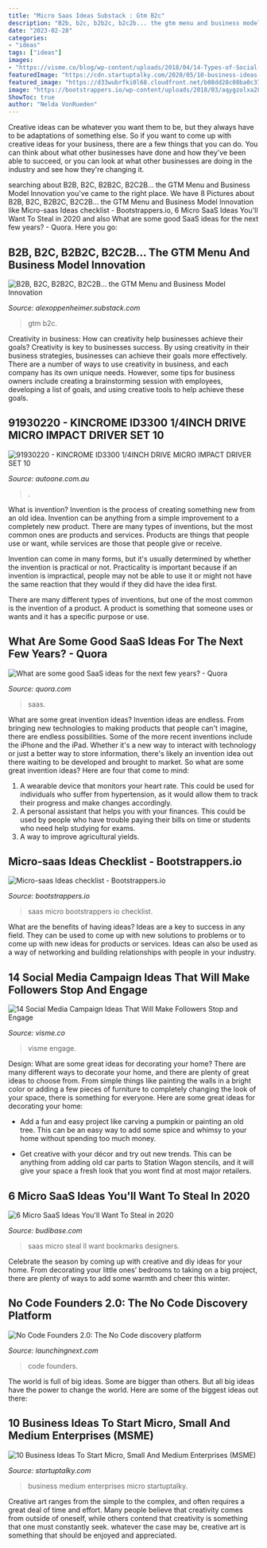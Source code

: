 ```yaml
---
title: "Micro Saas Ideas Substack : Gtm B2c"
description: "B2b, b2c, b2b2c, b2c2b... the gtm menu and business model innovation"
date: "2023-02-28"
categories:
- "ideas"
tags: ["ideas"]
images:
- "https://visme.co/blog/wp-content/uploads/2018/04/14-Types-of-Social-Media-Graphics-That-Will-Make-Your-Followers-Stop-and-Engage-Further-ideas.png"
featuredImage: "https://cdn.startuptalky.com/2020/05/10-business-ideas-to-start-micro--small-and-medium-enterprises_startuptalky-min--1-.jpg"
featured_image: "https://d33wubrfki0l68.cloudfront.net/b08dd28c08ba0c378b76af7c7e79379e82fa9afe/1b50b/micro-saas-ideas/teacoffee.png"
image: "https://bootstrappers.io/wp-content/uploads/2018/03/aqygzolxa28.jpg"
ShowToc: true
author: "Nelda VonRueden"
---
```



Creative ideas can be whatever you want them to be, but they always have to be adaptations of something else. So if you want to come up with creative ideas for your business, there are a few things that you can do. You can think about what other businesses have done and how they've been able to succeed, or you can look at what other businesses are doing in the industry and see how they're changing it.

	

		
searching about B2B, B2C, B2B2C, B2C2B... the GTM Menu and Business Model Innovation you've came to the right place. We have 8 Pictures about B2B, B2C, B2B2C, B2C2B... the GTM Menu and Business Model Innovation like Micro-saas Ideas checklist - Bootstrappers.io, 6 Micro SaaS Ideas You&#039;ll Want To Steal in 2020 and also What are some good SaaS ideas for the next few years? - Quora. Here you go:
		
    
## B2B, B2C, B2B2C, B2C2B... The GTM Menu And Business Model Innovation

<img loading=lazy src="https://cdn.substack.com/image/fetch/w_1456,c_limit,f_auto,q_auto:good,fl_progressive:steep/https://bucketeer-e05bbc84-baa3-437e-9518-adb32be77984.s3.amazonaws.com/public/images/0f8bb770-c832-45b1-b6c2-3a7527de90e4_6720x4480.jpeg" onerror="this.onerror=null;this.src='https://tse1.mm.bing.net/th?id=OIP.iEN-qDToED6i9MX2WQbBrwHaE8&amp;pid=15.1';" alt="B2B, B2C, B2B2C, B2C2B... the GTM Menu and Business Model Innovation">

_Source: alexoppenheimer.substack.com_

>gtm b2c. 

	

Creativity in business: How can creativity help businesses achieve their goals?
Creativity is key to businesses success. By using creativity in their business strategies, businesses can achieve their goals more effectively. There are a number of ways to use creativity in business, and each company has its own unique needs. However, some tips for business owners include creating a brainstorming session with employees, developing a list of goals, and using creative tools to help achieve these goals.

    
## 91930220 - KINCROME ID3300 1/4INCH DRIVE MICRO IMPACT DRIVER SET 10

<img loading=lazy src="https://www.autoone.com.au/Images/ProductImages/Original/ID3300.png" onerror="this.onerror=null;this.src='https://tse1.mm.bing.net/th?id=OIP.3UJ4LY7odXnRfwJs98VXPAHaHa&amp;pid=15.1';" alt="91930220 - KINCROME ID3300 1/4INCH DRIVE MICRO IMPACT DRIVER SET 10">

_Source: autoone.com.au_

>. 

	

What is invention?
Invention is the process of creating something new from an old idea. Invention can be anything from a simple improvement to a completely new product. 
There are many types of inventions, but the most common ones are products and services. Products are things that people use or want, while services are those that people give or receive. 

Invention can come in many forms, but it's usually determined by whether the invention is practical or not. Practicality is important because if an invention is impractical, people may not be able to use it or might not have the same reaction that they would if they did have the idea first. 

There are many different types of inventions, but one of the most common is the invention of a product. A product is something that someone uses or wants and it has a specific purpose or use.

    
## What Are Some Good SaaS Ideas For The Next Few Years? - Quora

<img loading=lazy src="https://qph.fs.quoracdn.net/main-qimg-f79f079499963448bde6b3925ea5c082" onerror="this.onerror=null;this.src='https://tse3.mm.bing.net/th?id=OIP.958HlJmWNEi95rOSXqXAggHaE7&amp;pid=15.1';" alt="What are some good SaaS ideas for the next few years? - Quora">

_Source: quora.com_

>saas. 

	

What are some great invention ideas?
Invention ideas are endless. From bringing new technologies to making products that people can't imagine, there are endless possibilities. Some of the more recent inventions include the iPhone and the iPad. Whether it's a new way to interact with technology or just a better way to store information, there's likely an invention idea out there waiting to be developed and brought to market. So what are some great invention ideas? Here are four that come to mind: 
1) A wearable device that monitors your heart rate. This could be used for individuals who suffer from hypertension, as it would allow them to track their progress and make changes accordingly. 
2) A personal assistant that helps you with your finances. This could be used by people who have trouble paying their bills on time or students who need help studying for exams. 
3) A way to improve agricultural yields.

    
## Micro-saas Ideas Checklist - Bootstrappers.io

<img loading=lazy src="https://bootstrappers.io/wp-content/uploads/2018/03/aqygzolxa28.jpg" onerror="this.onerror=null;this.src='https://tse1.mm.bing.net/th?id=OIP.9oy1cKXWtfqDTYwUEhbEPAHaFj&amp;pid=15.1';" alt="Micro-saas Ideas checklist - Bootstrappers.io">

_Source: bootstrappers.io_

>saas micro bootstrappers io checklist. 

	

What are the benefits of having ideas?
Ideas are a key to success in any field. They can be used to come up with new solutions to problems or to come up with new ideas for products or services. Ideas can also be used as a way of networking and building relationships with people in your industry.

    
## 14 Social Media Campaign Ideas That Will Make Followers Stop And Engage

<img loading=lazy src="https://visme.co/blog/wp-content/uploads/2018/04/14-Types-of-Social-Media-Graphics-That-Will-Make-Your-Followers-Stop-and-Engage-Further-ideas.png" onerror="this.onerror=null;this.src='https://tse2.mm.bing.net/th?id=OIP.l2-OG2QUKBdr07_HHpZfKgHaEP&amp;pid=15.1';" alt="14 Social Media Campaign Ideas That Will Make Followers Stop and Engage">

_Source: visme.co_

>visme engage. 

	

Design: What are some great ideas for decorating your home?
There are many different ways to decorate your home, and there are plenty of great ideas to choose from. From simple things like painting the walls in a bright color or adding a few pieces of furniture to completely changing the look of your space, there is something for everyone. Here are some great ideas for decorating your home: 
- Add a fun and easy project like carving a pumpkin or painting an old tree. This can be an easy way to add some spice and whimsy to your home without spending too much money. 

- Get creative with your décor and try out new trends. This can be anything from adding old car parts to Station Wagon stencils, and it will give your space a fresh look that you wont find at most major retailers.

    
## 6 Micro SaaS Ideas You&#039;ll Want To Steal In 2020

<img loading=lazy src="https://d33wubrfki0l68.cloudfront.net/b08dd28c08ba0c378b76af7c7e79379e82fa9afe/1b50b/micro-saas-ideas/teacoffee.png" onerror="this.onerror=null;this.src='https://tse3.mm.bing.net/th?id=OIP.qqEJhekXRzLpVhm2S7hmewHaD5&amp;pid=15.1';" alt="6 Micro SaaS Ideas You&#039;ll Want To Steal in 2020">

_Source: budibase.com_

>saas micro steal ll want bookmarks designers. 

	

Celebrate the season by coming up with creative and diy ideas for your home. From decorating your little ones’ bedrooms to taking on a big project, there are plenty of ways to add some warmth and cheer this winter.

    
## No Code Founders 2.0: The No Code Discovery Platform

<img loading=lazy src="https://beta.url2png.com/v6/P320EB815A7574F/e9c7650848f807fe2190b7300f05f1fe/png/?url=https:%2F%2Fnocodefounders.com%2F&amp;force=false&amp;fullpage=false&amp;thumbnail_max_width=1200&amp;viewport=1280x1024" onerror="this.onerror=null;this.src='https://tse4.mm.bing.net/th?id=OIP.Q_nibzQTH9rb8msp1L0AdgHaF7&amp;pid=15.1';" alt="No Code Founders 2.0: The No Code discovery platform">

_Source: launchingnext.com_

>code founders. 

	

The world is full of big ideas. Some are bigger than others. But all big ideas have the power to change the world. Here are some of the biggest ideas out there:

    
## 10 Business Ideas To Start Micro, Small And Medium Enterprises (MSME)

<img loading=lazy src="https://cdn.startuptalky.com/2020/05/10-business-ideas-to-start-micro--small-and-medium-enterprises_startuptalky-min--1-.jpg" onerror="this.onerror=null;this.src='https://tse2.mm.bing.net/th?id=OIP.ZK3ztgMOWMWsFhr14O4_KwHaEK&amp;pid=15.1';" alt="10 Business Ideas To Start Micro, Small And Medium Enterprises (MSME)">

_Source: startuptalky.com_

>business medium enterprises micro startuptalky. 

	

Creative art ranges from the simple to the complex, and often requires a great deal of time and effort. Many people believe that creativity comes from outside of oneself, while others contend that creativity is something that one must constantly seek. whatever the case may be, creative art is something that should be enjoyed and appreciated.

